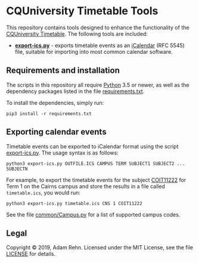 CQUniversity Timetable Tools
============================

This repository contains tools designed to enhance the functionality of the [CQUniversity Timetable](https://handbook.cqu.edu.au/facet/timetables/index). The following tools are included:

- [**export-ics.py**](#exporting-calendar-events) - exports timetable events as an [iCalendar](https://en.wikipedia.org/wiki/ICalendar) (RFC 5545) file, suitable for importing into most common calendar software.


## Requirements and installation

The scripts in this repository all require [Python](https://www.python.org/) 3.5 or newer, as well as the dependency packages listed in the file [requirements.txt](./requirements.txt).

To install the dependencies, simply run:

```
pip3 install -r requirements.txt
```


## Exporting calendar events

Timetable events can be exported to iCalendar format using the script [export-ics.py](./export-ics.py). The usage syntax is as follows:

```
python3 export-ics.py OUTFILE.ICS CAMPUS TERM SUBJECT1 SUBJECT2 ... SUBJECTN
```

For example, to export the timetable events for the subject [COIT11222](https://handbook.cqu.edu.au/he/units/view/COIT11222) for Term 1 on the Cairns campus and store the results in a file called `timetable.ics`, you would run:

```
python3 export-ics.py timetable.ics CNS 1 COIT11222
```

See the file [common/Campus.py](./common/Campus.py) for a list of supported campus codes.


## Legal

Copyright &copy; 2019, Adam Rehn. Licensed under the MIT License, see the file [LICENSE](./LICENSE) for details.
